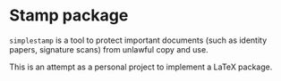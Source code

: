 # Stamp package

`simplestamp` is a tool to protect important documents (such as identity papers, signature scans) from unlawful copy and use.

This is an attempt as a personal project to implement a LaTeX package.


